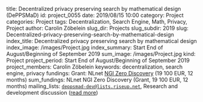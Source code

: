 title:      						Decentralized privacy preserving search by mathematical design (DePPSMaD)
id:                 				project_0055
date:       						2019/08/15 10:00
category:		    				Project
categories:		    				Project
tags:       						Decentralization, Search Engine, Math, Privacy, Project
author:     						Carolin Zöbelein
slug_dir:           				Projects
slug_subdir:        				2019
slug:       						Decentralized-privacy-preserving-search-by-mathematical-design
index_title:						Decentralized privacy preserving search by mathematical design
index_image:        				/images/Project.jpg
index_summary:						Start End of August/Beginning of September 2019
sum_image:							/images/Project.jpg
kind:               				Project
project_period:     				Start End of August/Beginning of September 2019
project_members:    				Carolin Zöbelein
keywords:           				decentralization, search engine, privacy
fundings:							Grant: NLnet <a href="https://nlnet.nl/discovery/" title="NLnet NGI Zero Discovery" target="_blank">NGI Zero Discovery</a> (19 100 EUR, 12 months)
sum_fundings:						NLnet NGI Zero Discovery (Grant, 19 100 EUR, 12 months)
mailing_lists:						<code>deppsmad-dev@lists.riseup.net</code>, Research and development discussion (<a href="/mailinglists.html#list-deppsmad-dev" title="Read more about the mailing list">read more</a>) 
